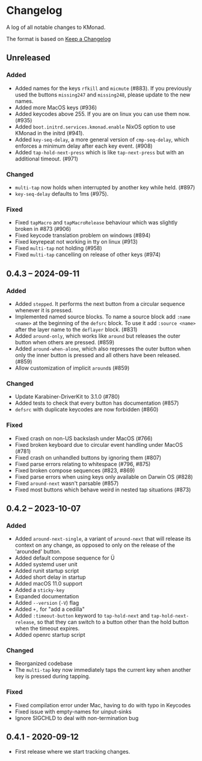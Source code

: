 # Changelog

A log of all notable changes to KMonad.

The format is based on [Keep a Changelog](https://keepachangelog.com/en/1.0.0)

## Unreleased

### Added

- Added names for the keys `rfkill` and `micmute` (#883).
  If you previously used the buttons `missing247` and `missing248`, please update to the new names.
- Added more MacOS keys (#936)
- Added keycodes above 255. If you are on linux you can use them now. (#935)
- Added `boot.initrd.services.kmonad.enable` NixOS option to use KMonad in the initrd (#941).
- Added `key-seq-delay`, a more general version of `cmp-seq-delay`, which enforces a minimum delay
  after each key event. (#908)
- Added `tap-hold-next-press` which is like `tap-next-press` but with an additional timeout. (#971)

### Changed

- `multi-tap` now holds when interrupted by another key while held. (#897)
- `key-seq-delay` defaults to 1ms (#975).

### Fixed

- Fixed `tapMacro` and `tapMacroRelease` behaviour which was slightly broken in #873 (#906)
- Fixed keycode translation problem on windows (#894)
- Fixed keyrepeat not working in tty on linux (#913)
- Fixed `multi-tap` not holding (#958)
- Fixed `multi-tap` cancelling on release of other keys (#974)

## 0.4.3 – 2024-09-11

### Added

- Added `stepped`. It performs the next button from a circular sequence
  whenever it is pressed.
- Implemented named source blocks.
  To name a source block add `:name <name>` at the beginning of the
  `defsrc` block. To use it add `:source <name>` after the layer name to the
  `deflayer` block. (#831)
- Added `around-only`, which works like `around` but releases the outer button
  when others are pressed. (#859)
- Added `around-when-alone`, which also represses the outer button when only
  the inner button is pressed and all others have been released. (#859)
- Allow customization of implicit `around`s (#859)

### Changed

- Update Karabiner-DriverKit to 3.1.0 (#780)
- Added tests to check that every button has documentation (#857)
- `defsrc` with duplicate keycodes are now forbidden (#860)

### Fixed

- Fixed crash on non-US backslash under MacOS (#766)
- Fixed broken keyboard due to circular event handling under MacOS (#781)
- Fixed crash on unhandled buttons by ignoring them (#807)
- Fixed parse errors relating to whitespace (#796, #875)
- Fixed broken compose sequences (#823, #869)
- Fixed parse errors when using keys only available on Darwin OS (#828)
- Fixed `around-next` wasn't parsable (#857)
- Fixed most buttons which behave weird in nested tap situations (#873)

## 0.4.2 – 2023-10-07

### Added

- Added `around-next-single`, a variant of `around-next` that will release its
  context on any change, as opposed to only on the release of the 'arounded'
  button.
- Added default compose sequence for Ü
- Added systemd user unit
- Added runit startup script
- Added short delay in startup
- Added macOS 11.0 support
- Added a `sticky-key`
- Expanded documentation
- Added `--version` (`-V`) flag
- Added `+,` for  "add a cedilla"
- Added `:timeout-button` keyword to `tap-hold-next` and
  `tap-hold-next-release`, so that they can switch to a button other than the
  hold button when the timeout expires.
- Added openrc startup script

### Changed

- Reorganized codebase
- The `multi-tap` key now immediately taps the current key when another
  key is pressed during tapping.

### Fixed

- Fixed compilation error under Mac, having to do with typo in Keycodes
- Fixed issue with empty-names for uinput-sinks
- Ignore SIGCHLD to deal with non-termination bug

## 0.4.1 - 2020-09-12

- First release where we start tracking changes.
